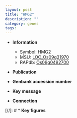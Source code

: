 ```yaml
---
layout: post
title: "HMG2"
description: ""
category: genes
tags: 
---
```


* **Information**  
    + Symbol: HMG2  
    + MSU: [LOC_Os09g31970](http://rice.uga.edu/cgi-bin/ORF_infopage.cgi?orf=LOC_Os09g31970)  
    + RAPdb: [Os09g0492700](http://rapdb.dna.affrc.go.jp/viewer/gbrowse_details/irgsp1?name=Os09g0492700)  

* **Publication**  

* **Genbank accession number**  

* **Key message**  

* **Connection**  

[//]: # * **Key figures**  


